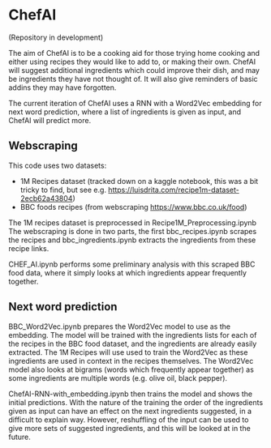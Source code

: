 # ChefAI

(Repository in development) <br>

The aim of ChefAI is to be a cooking aid for those trying home cooking and either using recipes they would like to add to, or making their own. ChefAI will suggest additional ingredients which could improve their dish, and may be ingredients they have not thought of. It will also give reminders of basic addins they may have forgotten. <br>

The current iteration of ChefAI uses a RNN with a Word2Vec embedding for next word prediction, where a list of ingredients is given as input, and ChefAI will predict more.


## Webscraping

This code uses two datasets: <br>
* 1M Recipes dataset (tracked down on a kaggle notebook, this was a bit tricky to find, but see e.g. https://luisdrita.com/recipe1m-dataset-2ecb62a43804) <br>
* BBC foods recipes (from webscraping https://www.bbc.co.uk/food)

The 1M recipes dataset is preprocessed in Recipe1M_Preprocessing.ipynb <br>
The webscraping is done in two parts, the first bbc_recipes.ipynb scrapes the recipes and bbc_ingredients.ipynb extracts the ingredients from these recipe links.

CHEF_AI.ipynb performs some preliminary analysis with this scraped BBC food data, where it simply looks at which ingredients appear frequently together.

## Next word prediction

BBC_Word2Vec.ipynb prepares the Word2Vec model to use as the embedding. The model will be trained with the ingredients lists for each of the recipes in the BBC food dataset, and the ingredients are already easily extracted. The 1M Recipes will use used to train the Word2Vec as these ingredients are used in context in the recipes themselves. The Word2Vec model also looks at bigrams (words which frequently appear together) as some ingredients are multiple words (e.g. olive oil, black pepper). <br>

ChefAI-RNN-with_embedding.ipynb then trains the model and shows the initial predictions. With the nature of the training the order of the ingredients given as input can have an effect on the next ingredients suggested, in a difficult to explain way. However, reshuffling of the input can be used to give more sets of suggested ingredients, and this will be looked at in the future. <br>

